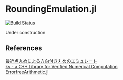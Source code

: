 RoundingEmulation.jl
====================
[![Build Status](https://travis-ci.org/matsueushi/RoundingEmulation.svg?branch=master)](https://travis-ci.org/matsueushi/RoundingEmulation)

Under construction

## References
[最近点丸めによる方向付き丸めのエミュレート](http://verifiedby.me/adiary/pub/kashi/image/201406/nas2014.pdf)  
[kv - a C++ Library for Verified Numerical Computation](https://github.com/mskashi/kv)  
[ErrorfreeArithmetic.jl](https://github.com/JeffreySarnoff/ErrorfreeArithmetic.jl)